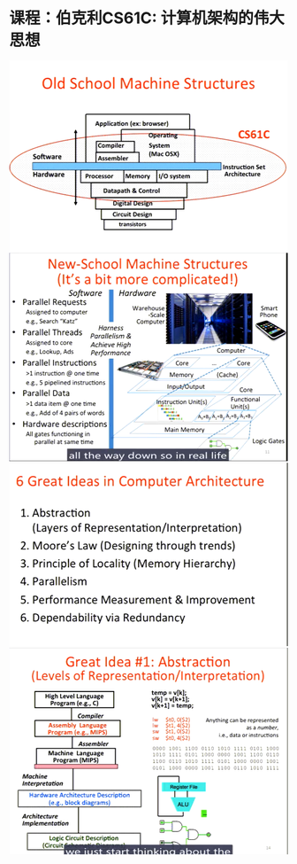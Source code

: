 # 课程：伯克利CS61C: 计算机架构的伟大思想

![](images/2022-02-04-17-44-08.png)
![](images/2022-02-06-07-39-49.png)
![](images/2022-02-06-07-43-47.png)
![](images/2022-02-06-07-46-56.png)
